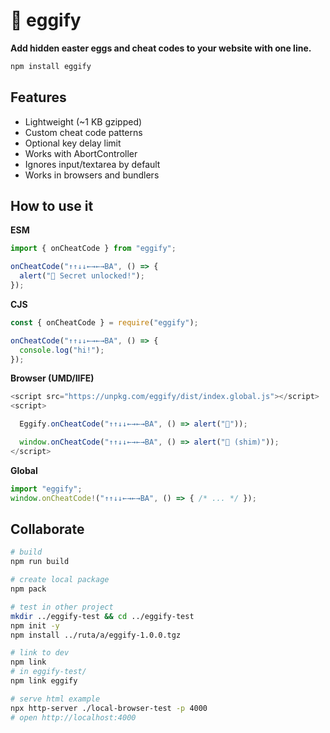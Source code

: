# 🥚 eggify

**Add hidden easter eggs and cheat codes to your website with one line.**

```bash
npm install eggify
```

## Features
- Lightweight (~1 KB gzipped)
- Custom cheat code patterns
- Optional key delay limit
- Works with AbortController
- Ignores input/textarea by default
- Works in browsers and bundlers

## How to use it
**ESM**
```javascript
import { onCheatCode } from "eggify";

onCheatCode("↑↑↓↓←→←→BA", () => {
  alert("🥚 Secret unlocked!");
});
```

**CJS**
```javascript
const { onCheatCode } = require("eggify");

onCheatCode("↑↑↓↓←→←→BA", () => {
  console.log("hi!");
});
```

**Browser (UMD/IIFE)**
```javascript
<script src="https://unpkg.com/eggify/dist/index.global.js"></script>
<script>

  Eggify.onCheatCode("↑↑↓↓←→←→BA", () => alert("🥚"));

  window.onCheatCode("↑↑↓↓←→←→BA", () => alert("🥚 (shim)"));
</script>
```
**Global**
```javascript
import "eggify";
window.onCheatCode!("↑↑↓↓←→←→BA", () => { /* ... */ });

```

## Collaborate
```bash
# build
npm run build

# create local package
npm pack

# test in other project
mkdir ../eggify-test && cd ../eggify-test
npm init -y
npm install ../ruta/a/eggify-1.0.0.tgz

# link to dev
npm link
# in eggify-test/
npm link eggify

# serve html example
npx http-server ./local-browser-test -p 4000
# open http://localhost:4000
```